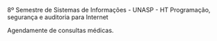 8º Semestre de Sistemas de Informações - UNASP - HT
Programação, segurança e auditoria para Internet

Agendamente de consultas médicas.